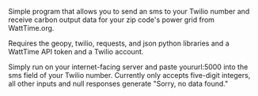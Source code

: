 Simple program that allows you to send an sms to your Twilio number and receive carbon output data for your zip code's
power grid from WattTime.org.

Requires the geopy, twilio, requests, and json python libraries and a WattTime API token and a Twilio account.
    
Simply run on your internet-facing server and paste yoururl:5000 into the sms field of your Twilio number.
Currently only accepts five-digit integers, all other inputs and null responses generate "Sorry, no data found."
